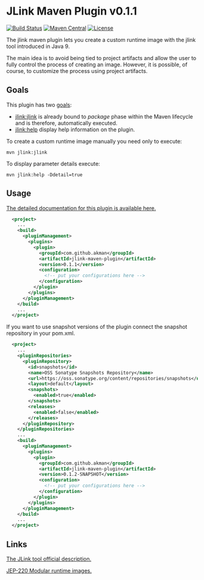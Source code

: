 # JLink Maven Plugin v0.1.1

[![Build Status][travis_badge]][travis_href]
[![Maven Central][central_badge]][central_href]
[![License][license_badge]][license_href]

The jlink maven plugin lets you create a custom runtime image with
the jlink tool introduced in Java 9.

The main idea is to avoid being tied to project artifacts and allow the user
to fully control the process of creating an image. However, it is possible,
of course, to customize the process using project artifacts.

## Goals

This plugin has two [goals][goals]:

- [jlink:jlink][jlinkmojo] is already bound to *package* phase within the Maven
lifecycle and is therefore, automatically executed.
- [jlink:help][helpmojo] display help information on the plugin.

To create a custom runtime image manually you need only to execute:

```console
mvn jlink:jlink
```

To display parameter details execute:

```console
mvn jlink:help -Ddetail=true
```

## Usage

[The detailed documentation for this plugin is available here.][plugindoc]

```xml
  <project>
    ...
    <build>
      <pluginManagement>
        <plugins>
          <plugin>
            <groupId>com.github.akman</groupId>
            <artifactId>jlink-maven-plugin</artifactId>
            <version>0.1.1</version>
            <configuration>
              <!-- put your configurations here -->
            </configuration>
          </plugin>
        </plugins>
      </pluginManagement>
    </build>
    ...
  </project>
```

If you want to use snapshot versions of the plugin connect the snapshot
repository in your pom.xml.

```xml
  <project>
    ...
    <pluginRepositories>
      <pluginRepository>
        <id>snapshots</id>
        <name>OSS Sonatype Snapshots Repository</name>
        <url>https://oss.sonatype.org/content/repositories/snapshots</url>
        <layout>default</layout>
        <snapshots>
          <enabled>true</enabled>
        </snapshots>
        <releases>
          <enabled>false</enabled>
        </releases>
      </pluginRepository>
    </pluginRepositories>
    ...
    <build>
      <pluginManagement>
        <plugins>
          <plugin>
            <groupId>com.github.akman</groupId>
            <artifactId>jlink-maven-plugin</artifactId>
            <version>0.1.2-SNAPSHOT</version>
            <configuration>
              <!-- put your configurations here -->
            </configuration>
          </plugin>
        </plugins>
      </pluginManagement>
    </build>
    ...
  </project>
```

## Links

[The JLink tool official description.][jlink]

[JEP-220 Modular runtime images.][jep220]

[goals]: https://akman.github.io/jlink-maven-plugin/plugin-info.html
[plugindoc]: https://akman.github.io/jlink-maven-plugin/plugin-info.html
[jlinkmojo]: https://akman.github.io/jlink-maven-plugin/jlink-mojo.html
[helpmojo]: https://akman.github.io/jlink-maven-plugin/help-mojo.html
[jlink]: https://docs.oracle.com/en/java/javase/14/docs/specs/man/jlink.html
[jep220]: http://openjdk.java.net/jeps/220
[travis_badge]: https://travis-ci.com/akman/jlink-maven-plugin.svg?branch=v0.1.1
[travis_href]: https://travis-ci.com/akman/jlink-maven-plugin
[central_badge]: https://img.shields.io/maven-central/v/com.github.akman/jlink-maven-plugin
[central_href]: https://search.maven.org/artifact/com.github.akman/jlink-maven-plugin
[license_badge]: https://img.shields.io/github/license/akman/jlink-maven-plugin.svg
[license_href]: https://github.com/akman/jlink-maven-plugin/blob/master/LICENSE
